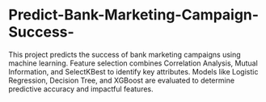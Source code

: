 # Predict-Bank-Marketing-Campaign-Success-
This project predicts the success of bank marketing campaigns using machine learning. Feature selection combines Correlation Analysis, Mutual Information, and SelectKBest to identify key attributes. Models like Logistic Regression, Decision Tree, and XGBoost are evaluated to determine predictive accuracy and impactful features.

